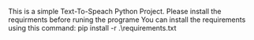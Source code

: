 This is a simple Text-To-Speach Python Project.
Please install the requirments before runing the programe
You can install the requirements using this command: pip install -r .\requirements.txt
